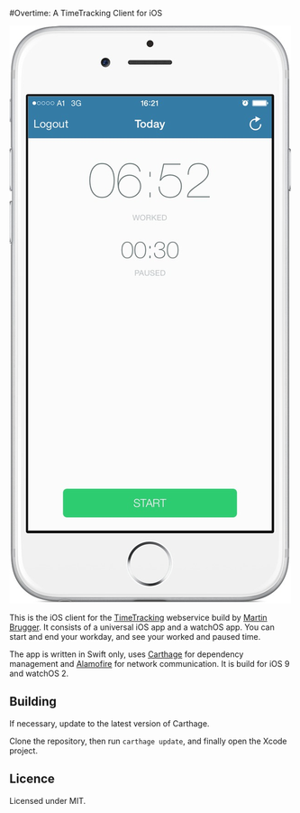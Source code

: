 #Overtime: A TimeTracking Client for iOS

![Screenshot](https://github.com/denrase/TimeTracking-iOS/blob/master/screenshot.PNG)

This is the iOS client for the [TimeTracking](https://github.com/mbrugger/timetracking) webservice build by [Martin Brugger](https://github.com/mbrugger). It consists of a universal iOS app and a watchOS app. You can start and end your workday, and see your worked and paused time.

The app is written in Swift only, uses [Carthage](https://github.com/Carthage/Carthage) for dependency management and  [Alamofire](https://github.com/Alamofire/Alamofire) for network communication. It is build for iOS 9 and watchOS 2.

## Building

If necessary, update to the latest version of Carthage.

Clone the repository, then run `carthage update`, and finally open the Xcode project.

## Licence

Licensed under MIT.
